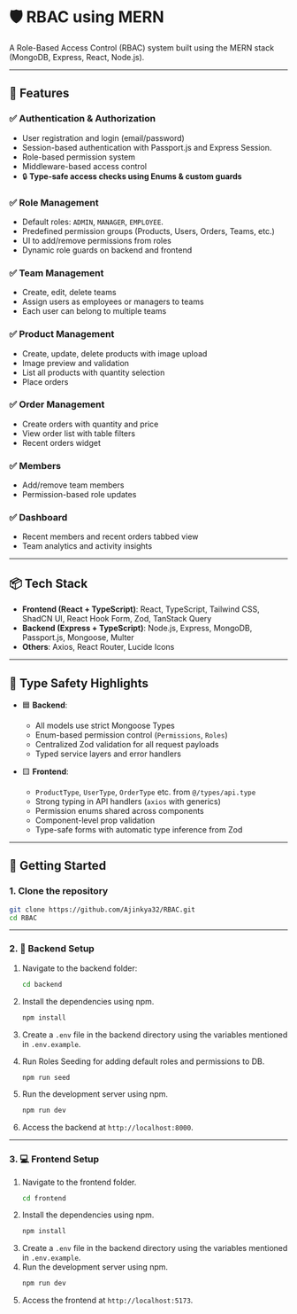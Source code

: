 # 🛡️ RBAC using MERN

A Role-Based Access Control (RBAC) system built using the MERN stack (MongoDB, Express, React, Node.js).

---

## 🔧 Features

### ✅ Authentication & Authorization

- User registration and login (email/password)
- Session-based authentication with Passport.js and Express Session.
- Role-based permission system
- Middleware-based access control
- 🔒 **Type-safe access checks using Enums & custom guards**

### ✅ Role Management

- Default roles: `ADMIN`, `MANAGER`, `EMPLOYEE`.
- Predefined permission groups (Products, Users, Orders, Teams, etc.)
- UI to add/remove permissions from roles
- Dynamic role guards on backend and frontend

### ✅ Team Management

- Create, edit, delete teams
- Assign users as employees or managers to teams
- Each user can belong to multiple teams

### ✅ Product Management

- Create, update, delete products with image upload
- Image preview and validation
- List all products with quantity selection
- Place orders

### ✅ Order Management

- Create orders with quantity and price
- View order list with table filters
- Recent orders widget

### ✅ Members

- Add/remove team members
- Permission-based role updates

### ✅ Dashboard

- Recent members and recent orders tabbed view
- Team analytics and activity insights

---

## 📦 Tech Stack

- **Frontend (React + TypeScript)**: React, TypeScript, Tailwind CSS, ShadCN UI, React Hook Form, Zod, TanStack Query
- **Backend (Express + TypeScript)**: Node.js, Express, MongoDB, Passport.js, Mongoose, Multer
- **Others**: Axios, React Router, Lucide Icons

---

## 🧠 Type Safety Highlights

- 🟦 **Backend**:

  - All models use strict Mongoose Types
  - Enum-based permission control (`Permissions`, `Roles`)
  - Centralized Zod validation for all request payloads
  - Typed service layers and error handlers

- 🟨 **Frontend**:
  - `ProductType`, `UserType`, `OrderType` etc. from `@/types/api.type`
  - Strong typing in API handlers (`axios` with generics)
  - Permission enums shared across components
  - Component-level prop validation
  - Type-safe forms with automatic type inference from Zod

---

## 🚀 Getting Started

### 1. Clone the repository

```bash
git clone https://github.com/Ajinkya32/RBAC.git
cd RBAC
```

---

### 2. 📁 Backend Setup

1. Navigate to the backend folder:

   ```bash
   cd backend
   ```

2. Install the dependencies using npm.
   ```bash
   npm install
   ```
3. Create a `.env` file in the backend directory using the variables mentioned in `.env.example`.
4. Run Roles Seeding for adding default roles and permissions to DB.
   ```bash
   npm run seed
   ```
5. Run the development server using npm.
   ```bash
   npm run dev
   ```
6. Access the backend at `http://localhost:8000`.

---

### 3. 💻 Frontend Setup

1. Navigate to the frontend folder.
   ```bash
   cd frontend
   ```
2. Install the dependencies using npm.
   ```bash
   npm install
   ```
3. Create a `.env` file in the backend directory using the variables mentioned in `.env.example`.
4. Run the development server using npm.
   ```bash
   npm run dev
   ```
5. Access the frontend at `http://localhost:5173`.
